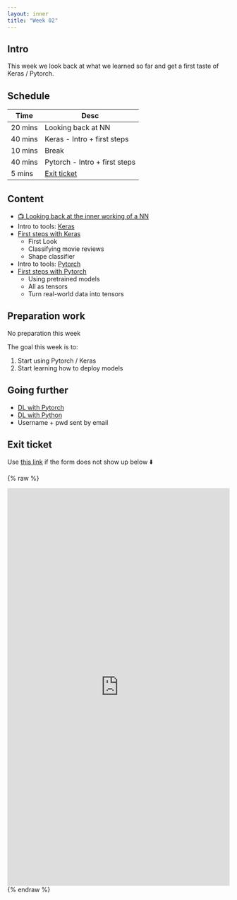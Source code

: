 ```yaml
---
layout: inner
title: "Week 02"
---
```



## Intro

This week we look back at what we learned so far and get a first taste of Keras / Pytorch.

## Schedule

|Time         |Desc                                      |
|---          |---                                       |
|20 mins      | Looking back at NN                       |
|40 mins      | Keras - Intro + first steps              |
|10 mins      | Break                                    |
|40 mins      | Pytorch - Intro + first steps            |
|5 mins       | [Exit ticket](#exit-ticket)              |


## Content

* [:tv: Looking back at the inner working of a NN](https://digitalideation.github.io/digcre_h2201/slides/intro_part02.html)
* Intro to tools: [Keras](https://keras.io/)
* [First steps with Keras](https://github.com/digitalideation/digcre_h2201/tree/master/samples/week02)
    * First Look
    * Classifying movie reviews
    * Shape classifier
* Intro to tools: [Pytorch](https://pytorch.org/)
* [First steps with Pytorch](https://github.com/digitalideation/digcre_h2201/tree/master/samples/week02)
    * Using pretrained models
    * All as tensors
    * Turn real-world data into tensors


## Preparation work

No preparation this week

The goal this week is to: 
1) Start using Pytorch  / Keras
2) Start learning how to deploy models


## Going further

* [DL with Pytorch](https://www.manning.com/books/deep-learning-with-pytorch)
* [DL with Python](https://www.manning.com/books/deep-learning-with-python)
* Username + pwd sent by email

## Exit ticket

Use [this link](https://docs.google.com/forms/d/e/1FAIpQLSd4HSpRoMsCCryiGjLxgD86joajca79vfhjH2bShMDjMe-0aQ/viewform?usp=sf_link) if the form does not show up below :arrow_down:

{% raw %}
<iframe src="https://docs.google.com/forms/d/e/1FAIpQLSd4HSpRoMsCCryiGjLxgD86joajca79vfhjH2bShMDjMe-0aQ/viewform?embedded=true" width="100%" height="900" frameborder="0" marginheight="0" marginwidth="0" frameborder="no">Loading…</iframe>
{% endraw %}
